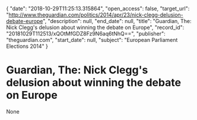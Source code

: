 {
  "date": "2018-10-29T11:25:13.315864", 
  "open_access": false, 
  "target_url": "http://www.theguardian.com/politics/2014/apr/23/nick-clegg-delusion-debate-europe", 
  "description": null, 
  "end_date": null, 
  "title": "Guardian, The: Nick Clegg's delusion about winning the debate on Europe", 
  "record_id": "20181029T112513/xQOtMfGDZ8Fz9N6aq6tNhQ==", 
  "publisher": "theguardian.com", 
  "start_date": null, 
  "subject": "European Parliament Elections 2014"
}

# Guardian, The: Nick Clegg's delusion about winning the debate on Europe

None